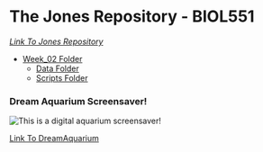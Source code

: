 # The Jones Repository - BIOL551 
[_Link To Jones Repository_](https://github.com/Biol551-CSUN/Jones)  
* [Week_02 Folder](https://github.com/Biol551-CSUN/Jones/tree/main/Week_02)
    * [Data Folder](https://github.com/Biol551-CSUN/Jones/tree/main/Week_02/Data)
    * [Scripts Folder](https://github.com/Biol551-CSUN/Jones/tree/main/Week_02/Scripts)

### Dream Aquarium Screensaver!
  
![This is a digital aquarium screensaver!][DreamAquarium]

[DreamAquarium]: https://dreamaquarium.com/images/moss_angeles_1024_B.jpg

[Link To DreamAquarium](https://dreamaquarium.com/)
